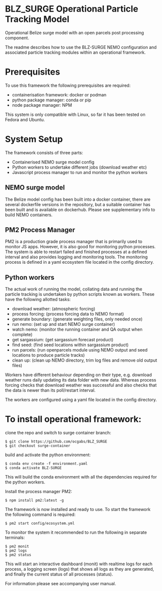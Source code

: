 # BLZ_SURGE Operational Particle Tracking Model
Operational Belize surge model with an open parcels post processing component.

The readme describes how to use the BLZ-SURGE NEMO configuration and associated
particle tracking modules within an operational framework. 

Prerequisites
=============

To use this framework the following prerequisites are required:

- containerisation framework: docker or podman
- python package manager: conda or pip
- node package manager: NPM

This system is only compatible with Linux, so far it has been tested on Fedora and Ubuntu.

System Setup
=============
The framework consists of three parts:

- Containerised NEMO surge model config
- Python workers to undertake different jobs (download weather etc)
- Javascript process manager to run and monitor the python workers

NEMO surge model
-----------------
The Belize model config has been built into a docker container, there are several dockerfile
versions in the repository, but a suitable container has been built and is available on dockerhub.
Please see supplementary info to build NEMO containers.

PM2 Process Manager
-------------------
PM2 is a production grade process manager that is primarily used to monitor JS apps. However, it
is also good for monitoring python processes. The system is able to restart failed and finished 
processes at a defined interval and also provides logging and monitoring tools. The monitoring 
process is defined in a yaml ecosystem file located in the config directory.

Python workers
--------------
The actual work of running the model, collating data and running the particle tracking is undertaken
by python scripts known as workers. These have the following allotted tasks:

- download weather: (atmospheric forcing)
- process forcing: (process forcing data to NEMO format)
- generate boundary: (generate weighting files, only needed once)
- run nemo: (set up and start NEMO surge container)
- watch nemo: (monitor the running container and QA output when complete)
- get sargassium: (get sargassium forecast product)
- find seed: (find seed locations within sargassium product)
- run parcels: (run openparcels module using NEMO output and seed locations to produce particle tracks)
- clean up: (clean up NEMO directory, trim log files and remove old output files)

Workers have different behaviour depending on their type, e.g. download weather runs daily updating its
data folder with new data. Whereas process forcing checks that download weather was successful and also 
checks that the data is newer than its poll/restart interval. 

The workers are configured using a yaml file located in the config directory.

To install operational framework:
=================================

clone the repo and switch to surge container branch:
```commandline
$ git clone https://github.com/ocgabs/BLZ_SURGE
$ git checkout surge-container
```
build and activate the python environment:
```commandline
$ conda env create -f environment.yaml
$ conda activate BLZ-SURGE
```
This will build the conda environment with all the dependencies required for the python
workers. 

Install the process manager PM2:
```commandline
$ npm install pm2:latest -g
```
The framework is now installed and ready to use. To start the framework the following command is required:

```commandline
$ pm2 start config/ecosystem.yml
```
To monitor the system it recommended to run the following in separate terminals:

```commandline
$ pm2 monit
$ pm2 logs
$ pm2 status
```
This will start an interactive dashboard (monit) with realtime logs for each process, a logging screen (logs)
that shows all logs as they are generated, and finally the current status of all processes (status). 

For information please see accompanying user manual.
